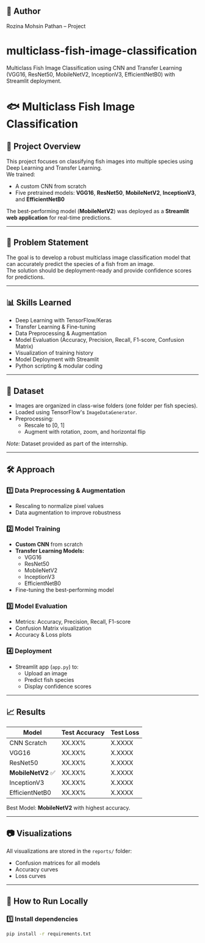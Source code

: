 ## 📌 Author
Rozina Mohsin Pathan – Project

# multiclass-fish-image-classification
Multiclass Fish Image Classification using CNN and Transfer Learning (VGG16, ResNet50, MobileNetV2, InceptionV3, EfficientNetB0) with Streamlit deployment.
# 🐟 Multiclass Fish Image Classification

## 📌 Project Overview
This project focuses on classifying fish images into multiple species using Deep Learning and Transfer Learning.  
We trained:
- A custom CNN from scratch
- Five pretrained models: **VGG16**, **ResNet50**, **MobileNetV2**, **InceptionV3**, and **EfficientNetB0**

The best-performing model (**MobileNetV2**) was deployed as a **Streamlit web application** for real-time predictions.

---

## 🎯 Problem Statement
The goal is to develop a robust multiclass image classification model that can accurately predict the species of a fish from an image.  
The solution should be deployment-ready and provide confidence scores for predictions.

---

## 📊 Skills Learned
- Deep Learning with TensorFlow/Keras
- Transfer Learning & Fine-tuning
- Data Preprocessing & Augmentation
- Model Evaluation (Accuracy, Precision, Recall, F1-score, Confusion Matrix)
- Visualization of training history
- Model Deployment with Streamlit
- Python scripting & modular coding

---

## 📂 Dataset
- Images are organized in class-wise folders (one folder per fish species).
- Loaded using TensorFlow's `ImageDataGenerator`.
- Preprocessing:
  - Rescale to [0, 1]
  - Augment with rotation, zoom, and horizontal flip

*Note:* Dataset provided as part of the internship.

---

## 🛠️ Approach

### 1️⃣ Data Preprocessing & Augmentation
- Rescaling to normalize pixel values
- Data augmentation to improve robustness

### 2️⃣ Model Training
- **Custom CNN** from scratch
- **Transfer Learning Models:**
  - VGG16
  - ResNet50
  - MobileNetV2
  - InceptionV3
  - EfficientNetB0
- Fine-tuning the best-performing model

### 3️⃣ Model Evaluation
- Metrics: Accuracy, Precision, Recall, F1-score
- Confusion Matrix visualization
- Accuracy & Loss plots

### 4️⃣ Deployment
- Streamlit app (`app.py`) to:
  - Upload an image
  - Predict fish species
  - Display confidence scores

---

## 📈 Results

| Model           | Test Accuracy | Test Loss |
|-----------------|--------------|-----------|
| CNN Scratch     | XX.XX%       | X.XXXX    |
| VGG16           | XX.XX%       | X.XXXX    |
| ResNet50        | XX.XX%       | X.XXXX    |
| **MobileNetV2** ✅ | XX.XX%   | X.XXXX    |
| InceptionV3     | XX.XX%       | X.XXXX    |
| EfficientNetB0  | XX.XX%       | X.XXXX    |

Best Model: **MobileNetV2** with highest accuracy.

---

## 📷 Visualizations
All visualizations are stored in the `reports/` folder:
- Confusion matrices for all models
- Accuracy curves
- Loss curves

---

## 🚀 How to Run Locally

### 1️⃣ Install dependencies
```bash
pip install -r requirements.txt

